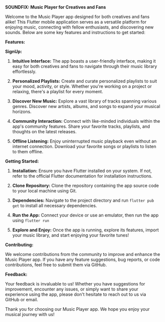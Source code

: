 **SOUNDFIX: Music Player for Creatives and Fans**

Welcome to the Music Player app designed for both creatives and fans alike! This Flutter mobile application serves as a versatile platform for enjoying music, connecting with fellow enthusiasts, and discovering new sounds. Below are some key features and instructions to get started:

**Features:**

**SignUp:**

1. **Intuitive Interface:** The app boasts a user-friendly interface, making it easy for both creatives and fans to navigate through their music library effortlessly.

2. **Personalized Playlists:** Create and curate personalized playlists to suit your mood, activity, or style. Whether you're working on a project or relaxing, there's a playlist for every moment.

3. **Discover New Music:** Explore a vast library of tracks spanning various genres. Discover new artists, albums, and songs to expand your musical horizons.

4. **Community Interaction:** Connect with like-minded individuals within the app's community features. Share your favorite tracks, playlists, and thoughts on the latest releases.

5. **Offline Listening:** Enjoy uninterrupted music playback even without an internet connection. Download your favorite songs or playlists to listen to them offline.

**Getting Started:**


1. **Installation:** Ensure you have Flutter installed on your system. If not, refer to the official Flutter documentation for installation instructions.

2. **Clone Repository:** Clone the repository containing the app source code to your local machine using Git.

3. **Dependencies:** Navigate to the project directory and run `flutter pub get` to install all necessary dependencies.

4. **Run the App:** Connect your device or use an emulator, then run the app using `flutter run`

5. **Explore and Enjoy:** Once the app is running, explore its features, import your music library, and start enjoying your favorite tunes!

**Contributing:**

We welcome contributions from the community to improve and enhance the Music Player app. If you have any feature suggestions, bug reports, or code contributions, feel free to submit them via GitHub.

**Feedback:**

Your feedback is invaluable to us! Whether you have suggestions for improvement, encounter any issues, or simply want to share your experience using the app, please don't hesitate to reach out to us via GitHub or email.

Thank you for choosing our Music Player app. We hope you enjoy your musical journey with us!
